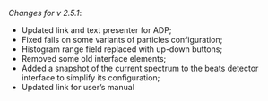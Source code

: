 _Changes for v 2.5.1_:
- Updated link and text presenter for ADP;
- Fixed fails on some variants of particles configuration;
- Histogram range field replaced with up-down buttons;
- Removed some old interface elements;
- Added a snapshot of the current spectrum to the beats detector interface to simplify its configuration;
- Updated link for user’s manual
